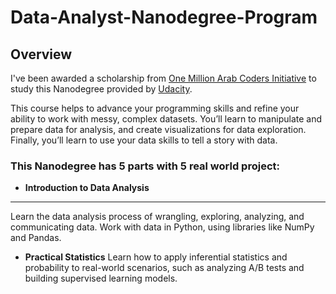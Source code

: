 # Data-Analyst-Nanodegree-Program
## Overview
I've been awarded a scholarship from [One Million Arab Coders Initiative](https://arabcoders.ae/) to study this Nanodegree provided by [Udacity](https://www.udacity.com/course/data-analyst-nanodegree--nd002).

This course helps to advance your programming skills and refine your ability to work with messy, complex datasets. You’ll learn to manipulate and prepare data for analysis, and create visualizations for data exploration. Finally, you’ll learn to use your data skills to tell a story with data.

### This Nanodegree has 5 parts with 5 real world project:
* **Introduction to Data Analysis**
***
Learn the data analysis process of wrangling, exploring, analyzing, and communicating data. Work with data in Python, using libraries like NumPy and Pandas.


* **Practical Statistics**
Learn how to apply inferential statistics and probability to real-world scenarios, such as analyzing A/B tests and building supervised learning models.
